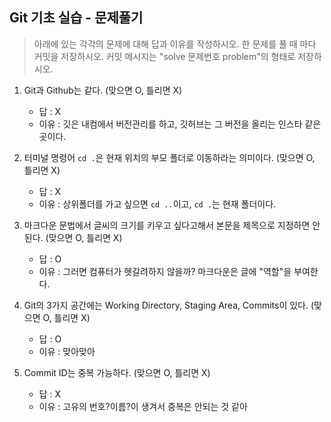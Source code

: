 ## Git 기초 실습 - 문제풀기

> 아래에 있는 각각의 문제에 대해 답과 이유를 작성하시오.
> 한 문제를 풀 때 마다 커밋을 저장하시오. 커밋 메시지는 "solve 문제번호 problem"의 형태로 저장하시오.



1. Git과 Github는 같다. (맞으면 O, 틀리면 X)

   - 답 : X
   - 이유 : 깃은 내컴에서 버전관리를 하고, 깃허브는 그 버전을 올리는 인스타 같은 곳이다.

   

2. 터미널 명령어 `cd .`은 현재 위치의 부모 폴더로 이동하라는 의미이다. (맞으면 O, 틀리면 X)

   - 답 : X
   - 이유 : 상위폴더를 가고 싶으면 `cd ..`이고, `cd .`는 현재 폴더이다.



3. 마크다운 문법에서 글씨의 크기를 키우고 싶다고해서 본문을 제목으로 지정하면 안된다. (맞으면 O, 틀리면 X)
   - 답 : O
   - 이유 : 그러면 컴퓨터가 헷갈려하지 않을까? 마크다운은 글에 "역할"을 부여한다.



4. Git의 3가지 공간에는 Working Directory, Staging Area, Commits이 있다. (맞으면 O, 틀리면 X)
   - 답 : O
   - 이유 : 맞아맞아



5. Commit ID는 중복 가능하다. (맞으면 O, 틀리면 X)
   - 답 : X
   - 이유 : 고유의 번호?이름?이 생겨서 중복은 안되는 것 같아
    

   

   